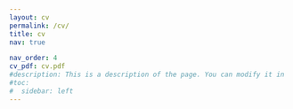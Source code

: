 ```yaml
---
layout: cv
permalink: /cv/
title: cv
nav: true

nav_order: 4
cv_pdf: cv.pdf
#description: This is a description of the page. You can modify it in '_pages/cv.md'. You can also change or remove the top pdf download button.
#toc:
#  sidebar: left
---
```

